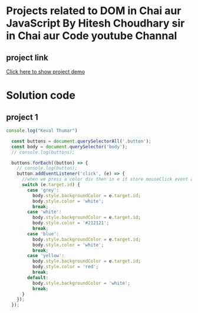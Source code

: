 # Projects related to DOM in Chai aur JavaScript By Hitesh Choudhary sir in Chai aur Code youtube Channal

## project link 
[Click here to show project demo](https://dom-project-chaiaurcode-ujqczh.stackblitz.io/1-colorChanger/index.html)

# Solution code

## project 1
```javaScript
console.log("Keval Thumar")

  const buttons = document.querySelectorAll('.button');
  const body = document.querySelector('body');
  // console.log(buttons);

  buttons.forEach((button) => {
    // console.log(button);
    button.addEventListener('click', (e) => {
      //when we press a color div then in e it store mouseClick event and in e.target it store perticular one HTMLSpanElement
      switch (e.target.id) {
        case 'grey':
          body.style.backgroundColor = e.target.id;
          body.style.color = 'white';
          break;
        case 'white':
          body.style.backgroundColor = e.target.id;
          body.style.color = '#212121';
          break;
        case 'blue':
          body.style.backgroundColor = e.target.id;
          body.style.color = 'white';
          break;
        case 'yellow':
          body.style.backgroundColor = e.target.id;
          body.style.color = 'red';
          break;
        default:
          body.style.backgroundColor = 'white';
          break;
      }
    });
  });

```